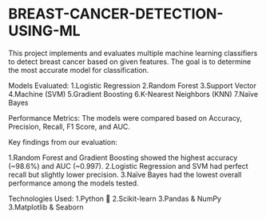 # BREAST-CANCER-DETECTION-USING-ML
This project implements and evaluates multiple machine learning classifiers to detect breast cancer based on given features. The goal is to determine the most accurate model for classification.

Models Evaluated: 
1.Logistic Regression 
2.Random Forest 
3.Support Vector 
4.Machine (SVM)
5.Gradient Boosting
6.K-Nearest Neighbors (KNN)
7.Naïve Bayes

Performance Metrics:
The models were compared based on Accuracy, Precision, Recall, F1 Score, and AUC.

Key findings from our evaluation:

1.Random Forest and Gradient Boosting showed the highest accuracy (~98.6%) and AUC (~0.997).
2.Logistic Regression and SVM had perfect recall but slightly lower precision.
3.Naïve Bayes had the lowest overall performance among the models tested.

Technologies Used:
1.Python 🐍
2.Scikit-learn
3.Pandas & NumPy
3.Matplotlib & Seaborn
